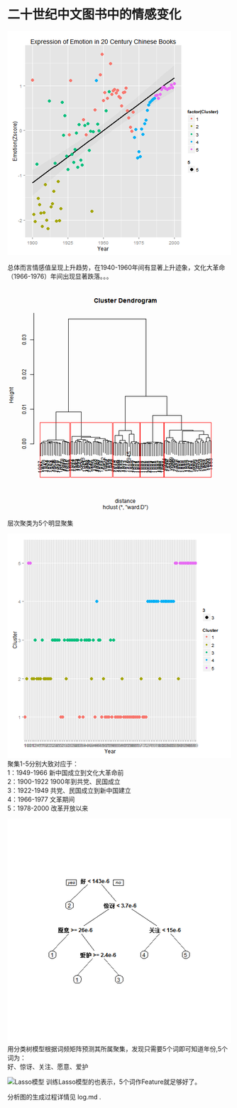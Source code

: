 ﻿二十世纪中文图书中的情感变化
====================================================

![情感变化图](./figure/Emotion.png) 

总体而言情感值呈现上升趋势，在1940-1960年间有显著上升迹象，文化大革命（1966-1976）年间出现显著跌落。。。  

![层次聚类图](./figure/HIC5.png)  

层次聚类为5个明显聚集

![5个聚集所包含的年份](./figure/Cluster.png)  
聚集1-5分别大致对应于：   
1：1949-1966 新中国成立到文化大革命前    
2：1900-1922 1900年到共党、民国成立   
3：1922-1949 共党、民国成立到新中国建立   
4：1966-1977 文革期间   
5：1978-2000 改革开放以来   

![分类树模型](./figure/TreeModel.png)
用分类树模型根据词频矩阵预测其所属聚集，发现只需要5个词即可知道年份,5个词为：    
好、惊讶、关注、愿意、爱护    

![Lasso模型](.figure/CVLasso.png)
训练Lasso模型的也表示，5个词作Feature就足够好了。    

分析图的生成过程详情见 log.md .

